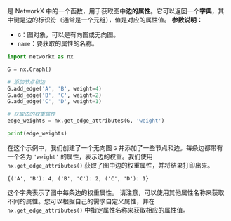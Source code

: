 是 NetworkX 中的一个函数，用于获取图中**边的属性**。它可以返回一个**字典**，其中键是边的标识符（通常是一个元组），值是对应的属性值。
**参数说明：**
- `G`：图对象，可以是有向图或无向图。
- `name`：要获取的属性的名称。

```python
import networkx as nx

G = nx.Graph()

# 添加节点和边
G.add_edge('A', 'B', weight=4)
G.add_edge('B', 'C', weight=2)
G.add_edge('C', 'D', weight=1)

# 获取边的权重属性
edge_weights = nx.get_edge_attributes(G, 'weight')

print(edge_weights)
```

在这个示例中，我们创建了一个无向图 `G` 并添加了一些节点和边。每条边都带有一个名为 `'weight'` 的属性，表示边的权重。我们使用 `nx.get_edge_attributes()` 获取了图中边的权重属性，并将结果打印出来。

```
{('A', 'B'): 4, ('B', 'C'): 2, ('C', 'D'): 1}
```

这个字典表示了图中每条边的权重属性。
请注意，可以使用其他属性名称来获取不同的属性。您可以根据自己的需求自定义属性，并在 `nx.get_edge_attributes()` 中指定属性名称来获取相应的属性值。